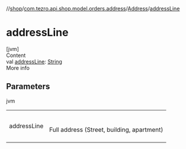 //[shop](../../../index.md)/[com.tezro.api.shop.model.orders.address](../index.md)/[Address](index.md)/[addressLine](address-line.md)



# addressLine  
[jvm]  
Content  
val [addressLine](address-line.md): [String](https://kotlinlang.org/api/latest/jvm/stdlib/kotlin/-string/index.html)  
More info  


## Parameters  
  
jvm  
  
| | |
|---|---|
| <a name="com.tezro.api.shop.model.orders.address/Address/addressLine/#/PointingToDeclaration/"></a>addressLine| <a name="com.tezro.api.shop.model.orders.address/Address/addressLine/#/PointingToDeclaration/"></a><br><br>Full address (Street, building, apartment)<br><br>|
  
  



